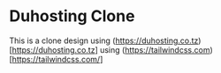 # Duhosting Clone

This is a clone design using (https://duhosting.co.tz)[https://duhosting.co.tz] using (https://tailwindcss.com)[https://tailwindcss.com/]
